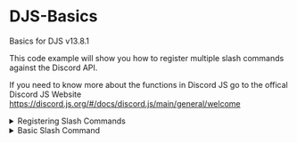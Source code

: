 # DJS-Basics

Basics for DJS v13.8.1

This code example will show you how to register multiple slash commands against the Discord API.

If you need to know more about the functions in Discord JS go to the offical Discord JS Website https://discord.js.org/#/docs/discord.js/main/general/welcome

<details>
    <summary>Registering Slash Commands</summary>
    <p>
    ```javascript
    const Discord = require('discord.js')
    const {Intents, Collection} = require('discord.js')
    const fs = require('fs')
    const {REST} = require('@discordjs/rest')
    const {Routes} = require('discord-api-types/v10')
    const client = new Discord.Client({intents: [Intents.FLAGS.GUILD, Intents.FLAGS.GUILD_MESSAGES, Intents.Flags.GUILD_MEMBERS, Intents.FLAGS.DIRECT_MESSAGES] })

    // // // // // // // // // // // 
    // Commands folder is src/cmds/
    // // // // // // // // // // // 

    // // // // // // // // // // //
    // Getting and Loading commands
    // // // // // // // // // // //

    folder = `${__dirname}/cmds/`
    const cmds = []
    const files = fs.readdirSync(folder)

    files.filter(f => fs.statSync(folder + f).isDirectory())
        .forEach(nested => fs.readdirSync(folder + nested).forEach(f => files.push(nested + '/' + f)));

    client.cmds = new Collection()

    const commandsFiles = files.filter(f => f.endsWith('.js'));
    if (files.length > 0) {
        console.log(`Found ${commandsFiles.length} files to load!\n`);

        for (const f of commandsFiles) {
            console.log(`Loading '${f}'...`);
            const command = require(folder + f);
            cmds.push(command.data.toJSON())
            client.cmds.set(command.data.name, command)

        }
    }

    client.once("ready", () => {
        const CLIENT_ID = client.user.id;
        const GUILD_ID = 'YOUR GUILD ID'

        const rest = new REST({version: '10'}).setToken(YOUR BOT TOKEN);

        (async () => {
            try {
              if (process.env.ENV === "production") {
                await rest.put(Routes.applicationCommands(CLIENT_ID), {
                    body: cmds
                });
                console.log("Slash commands registered globally!")
              } else {
                await rest.put(Routes.applicationGuildCommands(CLIENT_ID, GUILD_ID), {
                    body: cmds
                });
                console.log("Slash commands registered locally!")
              }
            } catch (e) {
                // ignore
            }
        })();
    })

    client.on('interactionCreate', async interaction => {
        if (!interaction.isCommand()) return;

        const command = client.cmds.get(interaction.commandName);
        if (!command) return;

        try {
            await command.execute(interaction);
        } catch (e) {
            // ignore
        }
    })

    // // // // // // // // // // // // //
    // End Of Getting and Loading Commands
    // // // // // // // // // // // // //
    </p>
</details>


<details>
    <summary>Basic Slash Command</summary>
    <p>
    ```javascript
    const {SlashCommandBuilder} = require('@discordjs/builders')
    const {Interaction} = require('discord.js')

    module.exports = {
      data: new SlashCommandBuilder()
          .setName('ping')
          .setDescription('Replies with pong'),
          /**
          * @param {Interaction} interaction
          */
        async execute(interaction) {
          interaction.reply({content: 'Pong!', ephermal: true}) // Ephermal only shows the reply to the user that ran the command
      }
    }
    ```
    </p>
</details>
